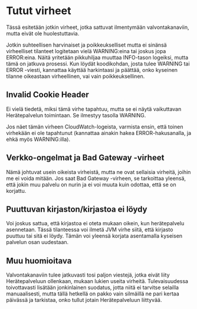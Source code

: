 # Tutut virheet

Tässä esitetään jotkin virheet, jotka sattuvat ilmentymään valvontakanaviin,
mutta eivät ole huolestuttavia.

Jotkin suhteellisen harvinaiset ja poikkeukselliset mutta ei sinänsä
virheelliset tilanteet logitetaan vielä WARNING:eina tai joskus jopa ERROR:eina.
Näitä yritetään pikkuhiljaa muuttaa INFO-tason logeiksi, mutta tämä on jatkuva
prosessi. Kun löydät koodikohdan, josta tulee WARNING tai ERROR -viesti,
kannattaa käyttää harkintaasi ja päättää, onko kyseinen tilanne oikeastaan
virheellinen, vai vain poikkeuksellinen.


## Invalid Cookie Header

Ei vielä tiedetä, miksi tämä virhe tapahtuu, mutta se ei näytä vaikuttavan
Herätepalvelun toimintaan. Se ilmestyy tasolla WARNING.

Jos näet tämän virheen CloudWatch-logeista, varmista ensin, että toinen
virhekään ei ole tapahtunut (kannattaa ainakin hakea ERROR-hakusanalla, ja ehkä
myös WARNING:illa).


## Verkko-ongelmat ja Bad Gateway -virheet

Nämä johtuvat usein oikeista virheistä, mutta ne ovat sellaisia virheitä, joihin
me ei voida mitään. Jos saat Bad Gateway -virheen, se tarkoittaa yleensä, että
jokin muu palvelu on nurin ja ei voi muuta kuin odottaa, että se on korjattu.


## Puuttuvan kirjaston/kirjastoa ei löydy

Voi joskus sattua, että kirjastoa ei oteta mukaan oikein, kun herätepalvelu
asennetaan. Tässä tilanteessa voi ilmetä JVM virhe siitä, että kirjasto puuttuu
tai sitä ei löydy. Tämän voi yleensä korjata asentamalla kyseisen palvelun osan
uudestaan.


## Muu huomioitava

Valvontakanaviin tulee jatkuvasti tosi paljon viestejä, jotka eivät liity
Herätepalveluun ollenkaan, mukaan lukien useita virheitä. Tulevaisuudessa
toivottavasti lisätään jonkinlainen suodatus, jotta niitä ei tarvitse selailla
manuaalisesti, mutta tällä hetkellä on pakko vain silmäillä ne pari kertaa
päivässä ja tarkistaa, onko tullut jotain Herätepalveluun liittyvää.
